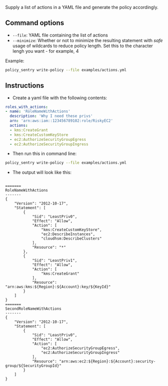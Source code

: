 Supply a list of actions in a YAML file and generate the policy accordingly.

## Command options

* `--file`: YAML file containing the list of actions
* `--minimize`: Whether or not to minimize the resulting statement with *safe* usage of wildcards to reduce policy length. Set this to the character lengh you want - for example, 4

Example:
```bash
policy_sentry write-policy --file examples/actions.yml
```

## Instructions

* Create a yaml file with the following contents:

```yaml
roles_with_actions:
- name: 'RoleNameWithActions'
  description: 'Why I need these privs'
  arn: 'arn:aws:iam::123456789102:role/RiskyEC2'
  actions:
  - kms:CreateGrant
  - kms:CreateCustomKeyStore
  - ec2:AuthorizeSecurityGroupEgress
  - ec2:AuthorizeSecurityGroupIngress
```

* Then run this in command line:

```bash
policy_sentry write-policy --file examples/actions.yml
```

* The output will look like this:

```text

=======
RoleNameWithActions
-------
{
    "Version": "2012-10-17",
    "Statement": [
        {
            "Sid": "LeastPriv0",
            "Effect": "Allow",
            "Action": [
                "kms:CreateCustomKeyStore",
                "ec2:DescribeInstances",
                "cloudhsm:DescribeClusters"
            ],
            "Resource": "*"
        },
        {
            "Sid": "LeastPriv1",
            "Effect": "Allow",
            "Action": [
                "kms:CreateGrant"
            ],
            "Resource": "arn:aws:kms:${Region}:${Account}:key/${KeyId}"
        }
    ]
}
=======
SecondRoleNameWithActions
-------
{
    "Version": "2012-10-17",
    "Statement": [
        {
            "Sid": "LeastPriv0",
            "Effect": "Allow",
            "Action": [
                "ec2:AuthorizeSecurityGroupEgress",
                "ec2:AuthorizeSecurityGroupIngress"
            ],
            "Resource": "arn:aws:ec2:${Region}:${Account}:security-group/${SecurityGroupId}"
        }
    ]
}

```
